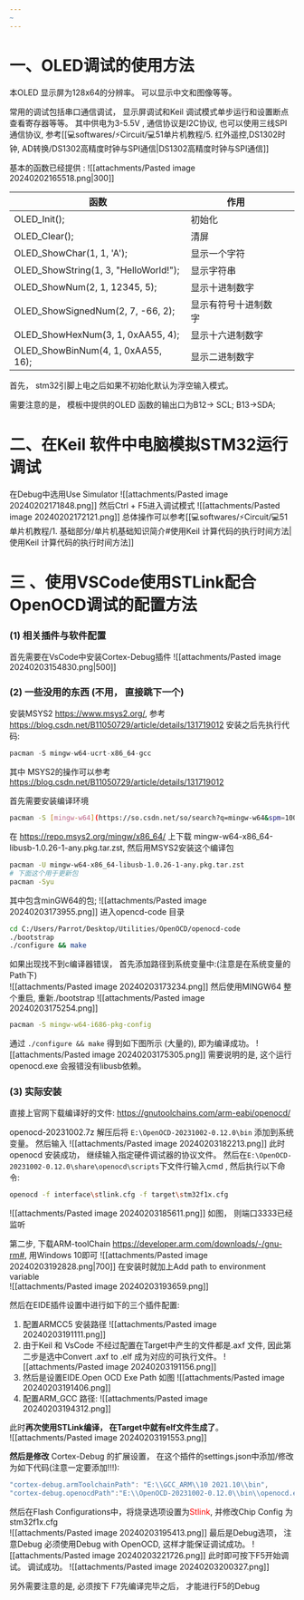 ```yaml
---
~
---
```

# 一、OLED调试的使用方法
本OLED 显示屏为128x64的分辨率。
可以显示中文和图像等等。

常用的调试包括串口通信调试， 显示屏调试和Keil 调试模式单步运行和设置断点 查看寄存器等等。
其中供电为3-5.5V , 
通信协议是I2C协议, 也可以使用三线SPI通信协议, 参考[[💻softwares/⚡Circuit/💻51单片机教程/5. 红外遥控,DS1302时钟, AD转换/DS1302高精度时钟与SPI通信|DS1302高精度时钟与SPI通信]] 

基本的函数已经提供 : 
![[attachments/Pasted image 20240202165518.png|300]]

| 函数 | 作用 |  |
| ---- | ---- | ---- |
| OLED_Init(); | 初始化 |  |
| OLED_Clear(); | 清屏 |  |
| OLED_ShowChar(1, 1, 'A'); | 显示一个字符 |  |
| OLED_ShowString(1, 3, "HelloWorld!"); | 显示字符串 |  |
| OLED_ShowNum(2, 1, 12345, 5); | 显示十进制数字 |  |
| OLED_ShowSignedNum(2, 7, -66, 2); | 显示有符号十进制数字 |  |
| OLED_ShowHexNum(3, 1, 0xAA55, 4); | 显示十六进制数字 |  |
| OLED_ShowBinNum(4, 1, 0xAA55, 16); | 显示二进制数字 |  |

首先， stm32引脚上电之后如果不初始化默认为浮空输入模式。 

需要注意的是， 模板中提供的OLED 函数的输出口为B12-> SCL; B13->SDA; 

# 二、在Keil 软件中电脑模拟STM32运行调试

在Debug中选用Use Simulator 
![[attachments/Pasted image 20240202171848.png]]
然后Ctrl + F5进入调试模式
![[attachments/Pasted image 20240202172121.png]]
总体操作可以参考[[💻softwares/⚡Circuit/💻51单片机教程/1. 基础部分/单片机基础知识简介#使用Keil 计算代码的执行时间方法|使用Keil 计算代码的执行时间方法]]

# 三 、使用VSCode使用STLink配合OpenOCD调试的配置方法
### (1) 相关插件与软件配置
首先需要在VsCode中安装Cortex-Debug插件
![[attachments/Pasted image 20240203154830.png|500]]
### (2) 一些没用的东西 (不用， 直接跳下一个)
安装MSYS2  https://www.msys2.org/, 参考 https://blog.csdn.net/B11050729/article/details/131719012 
安装之后先执行代码: 
```cpp
pacman -S mingw-w64-ucrt-x86_64-gcc
```
其中 MSYS2的操作可以参考 https://blog.csdn.net/B11050729/article/details/131719012 

首先需要安装编译环境 
```bash
pacman -S [mingw-w64](https://so.csdn.net/so/search?q=mingw-w64&spm=1001.2101.3001.7020)-x86_64-toolchain git make libtool pkg-config autoconf automake texinfo wget
```

在 https://repo.msys2.org/mingw/x86_64/ 上下载 mingw-w64-x86_64-libusb-1.0.26-1-any.pkg.tar.zst, 然后用MSYS2安装这个编译包
```bash
pacman -U mingw-w64-x86_64-libusb-1.0.26-1-any.pkg.tar.zst
# 下面这个用于更新包
pacman -Syu
```
其中包含minGW64的包; 
![[attachments/Pasted image 20240203173955.png]]
进入opencd-code 目录
```bash
cd C:/Users/Parrot/Desktop/Utilities/OpenOCD/openocd-code
./bootstrap
./configure && make 
```
如果出现找不到c编译器错误， 首先添加路径到系统变量中:(注意是在系统变量的Path下)  
![[attachments/Pasted image 20240203173234.png]]
然后使用MINGW64 整个重启, 重新./bootstrap
![[attachments/Pasted image 20240203175254.png]]
```bash
pacman -S mingw-w64-i686-pkg-config
```
通过 `./configure && make` 得到如下图所示 (大量的), 即为编译成功。
![[attachments/Pasted image 20240203175305.png]]
需要说明的是, 这个运行openocd.exe 会报错没有libusb依赖。

### (3) 实际安装
直接上官网下载编译好的文件: 
https://gnutoolchains.com/arm-eabi/openocd/

openocd-20231002.7z 
解压后将 `E:\OpenOCD-20231002-0.12.0\bin` 添加到系统变量。 
然后输入
![[attachments/Pasted image 20240203182213.png]]
此时openocd 安装成功， 继续输入指定硬件调试器的协议文件。
然后在`E:\OpenOCD-20231002-0.12.0\share\openocd\scripts`下文件行输入cmd , 然后执行以下命令: 
```bash
openocd -f interface\stlink.cfg -f target\stm32f1x.cfg
```

![[attachments/Pasted image 20240203185611.png]]
如图， 则端口3333已经监听

第二步, 下载ARM-toolChain  https://developer.arm.com/downloads/-/gnu-rm#, 用Windows 10即可
![[attachments/Pasted image 20240203192828.png|700]]
在安装时就加上Add path to environment variable  
![[attachments/Pasted image 20240203193659.png]]

然后在EIDE插件设置中进行如下的三个插件配置:  
1. 配置ARMCC5 安装路径 
![[attachments/Pasted image 20240203191111.png]]
2. 由于Keil 和 VsCode 不经过配置在Target中产生的文件都是.axf 文件, 因此第二步是选中Convert .axf to .elf 成为对应的可执行文件。 
![[attachments/Pasted image 20240203191156.png]] 
3. 然后是设置EIDE.Open OCD Exe Path 如图
![[attachments/Pasted image 20240203191406.png]]
4. 配置ARM_GCC 路径: 
![[attachments/Pasted image 20240203194312.png]]

此时**再次使用STLink编译， 在Target中就有elf文件生成了**。  
![[attachments/Pasted image 20240203191553.png]]

**然后是修改** Cortex-Debug 的扩展设置， 在这个插件的settings.json中添加/修改为如下代码(注意一定要添加!!!): 
```cpp
"cortex-debug.armToolchainPath": "E:\\GCC_ARM\\10 2021.10\\bin",
"cortex-debug.openocdPath":"E:\\OpenOCD-20231002-0.12.0\\bin\\openocd.exe",
```


然后在Flash Configurations中，将烧录选项设置为<mark style="background: transparent; color: red">Stlink</mark>, 并修改Chip Config 为 stm32f1x.cfg  
![[attachments/Pasted image 20240203195413.png]]
最后是Debug选项， 注意Debug 必须使用Debug with OpenOCD, 这样才能保证调试成功。 
![[attachments/Pasted image 20240203221726.png]]
此时即可按下F5开始调试。  调试成功。
![[attachments/Pasted image 20240203200327.png]]

另外需要注意的是, 必须按下 F7先编译完毕之后， 才能进行F5的Debug 